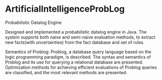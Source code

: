 # ArtificialIntelligenceProbLog
Probabilistic Datalog Engine

Designed and implemented a probabilistic datalog engine in Java. The system supports both naive and semi-naive evaluation methods, to extract new facts(with uncertainties) from the fact database and set of rules.

Semantics of Problog: Problog, a database query language based on the logic programming paradigm, is described. The syntax and semantics of Problog and its use for querying a relational database are presented. Optimization methods for achieving efficient evaluations of Problog queries are classified, and the most relevant methods are presented.
 
